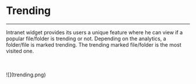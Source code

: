 # Trending


---
Intranet widget provides its users a unique feature where he can view if a popular file/folder is trending or not. Depending on the analytics, a folder/file is marked trending. The trending marked file/folder is the most visited one.

<br/>
<br/>
![](trending.png)